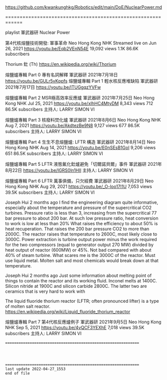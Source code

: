 https://github.com/kwankunghkg/Robotics/edit/main/DoE/NuclearPower.md

============================================================

playlist 軍武器研 Nuclear Power

第4代核熔鹽技術開發: 軍事革命		Neo Hong Kong NHK Streamed live on Jun 26, 2021
https://youtu.be/Eqb2VEnN54E
19,092 views
1.1K
86.6K subscribers

Thorium 釷 (Th)
https://en.wikipedia.org/wiki/Thorium


熔鹽爐專輯 Part 0 專有名詞解釋		軍武器研 2021年7月18日
https://youtu.be/GULr5vKppfs
熔鹽爐專輯 Part 1 輕水核反應堆缺陷		軍武器研 2021年7月17日
https://youtu.be/lTUGgqzYVFw

熔鹽爐專輯 Part 2 MSR極高效率反應爐		軍武器研 2021年7月25日 Neo Hong Kong NHK Jul 25, 2021
https://youtu.be/xIhHC4MtyDM
8,343 views
712
86.5K subscribers
主持人:  LARRY    SIMON    VI

熔鹽爐專輯 Part 3 核廢料焚化爐		軍武器研 2021年8月6日 Neo Hong Kong NHK Aug 7, 2021
https://youtu.be/AkdtezBe9N8
9,127 views
677
86.5K subscribers
主持人:  LARRY   SIMON   VI

熔鹽爐專輯 Part 4 生生不息熔鹽爐: LFTR 構造		軍武器研 2021年8月14日 Neo Hong Kong NHK Aug 14, 2021
https://youtu.be/E0nSEsB1GoI
9,206 views
651
86.5K subscribers
主持人:  LARRY    SIMON    VI


熔鹽爐專輯 Part 5 LFTR 液態氟化釷爐避免「切爾諾貝爾」事件 	軍武器研 2021年8月22日
https://youtu.be/IGRS0ln1HII
主持人:  LARRY     SIMON    VI

熔鹽爐專輯 Part 6 LFTR 萬事俱備，只欠經費		軍武器研 2021年8月29日 Neo Hong Kong NHK Aug 29, 2021
https://youtu.be/_O-loo17I1U
7,053 views
39.5K subscribers
主持人:  LARRY     SIMON    VI

Joseph Hui 2 months ago
I find the engineering diagram quite informative, especially about the temperature and pressure of the supercritical CO2 turbines. 
Pressure ratio is less than 3, increasing from the supercritical 77 bar pressure to  about 200 bar. At such low pressure ratio, heat conversion to work is low at less than 20%
What raises the efficiency to about 50% is heat recuperation. That raises the 200 bar pressure CO2 to more than 2000C. The reactor raises that temperature to 2600C, most likely close to 3000C. Power extraction is turbine output power minus the work required for the two compressors (equal to generator output 270 MW) divided by heat output of reactor (600MW) or 45%. 
Not bad compared with about 40% of steam turbine.
What scares me is the 3000C of the reactor. Must use liquid metal. Molten salt and most chemicals would break down at that temperature. 

Joseph Hui 2 months ago
Just some information about melting point of things to contain the reactor and its working fluid. 
Inconel melts at 1400C. Silicon nitride at 1900C and silicon carbide 2800C. The latter two are ceramics that is very hard to work with 


The liquid fluoride thorium reactor (LFTR; often pronounced lifter) is a type of molten salt reactor.
  https://en.wikipedia.org/wiki/Liquid_fluoride_thorium_reactor


熔鹽爐專輯 Part 7 第4代核反應爐例子		軍武器研 2021年9月5日 Neo Hong Kong NHK  Sep 5, 2021
https://youtu.be/4vQCF3YEXhE
7,018 views
39.5K subscribers
主持人:  LARRY    SIMON    VI







```
============================================================




============================================================
last update 2022-04-27_1553
end of file
